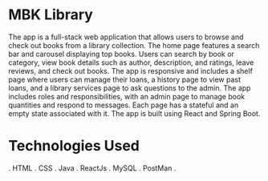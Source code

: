 # MBK Library

The app is a full-stack web application that allows users to browse and check out books from a library collection. The home page features a search bar and carousel displaying top books. Users can search by book or category, view book details such as author, description, and ratings, leave reviews, and check out books. The app is responsive and includes a shelf page where users can manage their loans, a history page to view past loans, and a library services page to ask questions to the admin. The app includes roles and responsibilities, with an admin page to manage book quantities and respond to messages. Each page has a stateful and an empty state associated with it. The app is built using React and Spring Boot.

# Technologies Used
. HTML
. CSS
. Java
. ReactJs
. MySQL
. PostMan
. 
